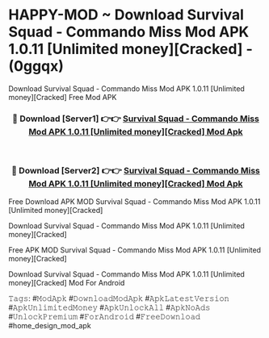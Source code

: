 # HAPPY-MOD ~ Download Survival Squad -  Commando Miss Mod APK 1.0.11 [Unlimited money][Cracked] - (0ggqx)
Download Survival Squad -  Commando Miss Mod APK 1.0.11 [Unlimited money][Cracked] Free Mod APK

<div align="center">
<h3>🔴 Download [Server1] 👉👉 <a href="https://apk-comot.site?title=Survival_Squad_-__Commando_Miss_Mod_APK_1.0.11_[Unlimited_money][Cracked]">Survival Squad -  Commando Miss Mod APK 1.0.11 [Unlimited money][Cracked] Mod Apk</a></h3><br>

<h3>🔴 Download [Server2] 👉👉 <a href="https://apk-comot.site?title=Survival_Squad_-__Commando_Miss_Mod_APK_1.0.11_[Unlimited_money][Cracked]">Survival Squad -  Commando Miss Mod APK 1.0.11 [Unlimited money][Cracked] Mod Apk</a></h3>
</div>


Free Download APK MOD Survival Squad -  Commando Miss Mod APK 1.0.11 [Unlimited money][Cracked]

Download Survival Squad -  Commando Miss Mod APK 1.0.11 [Unlimited money][Cracked] 

Free APK MOD Survival Squad -  Commando Miss Mod APK 1.0.11 [Unlimited money][Cracked] 

Download Survival Squad -  Commando Miss Mod APK 1.0.11 [Unlimited money][Cracked] Mod For Android

𝚃𝚊𝚐𝚜: #𝙼𝚘𝚍𝙰𝚙𝚔 #𝙳𝚘𝚠𝚗𝚕𝚘𝚊𝚍𝙼𝚘𝚍𝙰𝚙𝚔 #𝙰𝚙𝚔𝙻𝚊𝚝𝚎𝚜𝚝𝚅𝚎𝚛𝚜𝚒𝚘𝚗 #𝙰𝚙𝚔𝚄𝚗𝚕𝚒𝚖𝚒𝚝𝚎𝚍𝙼𝚘𝚗𝚎𝚢 #𝙰𝚙𝚔𝚄𝚗𝚕𝚘𝚌𝚔𝙰𝚕𝚕 #𝙰𝚙𝚔𝙽𝚘𝙰𝚍𝚜 #𝚄𝚗𝚕𝚘𝚌𝚔𝙿𝚛𝚎𝚖𝚒𝚞𝚖 #𝙵𝚘𝚛𝙰𝚗𝚍𝚛𝚘𝚒𝚍 #𝙵𝚛𝚎𝚎𝙳𝚘𝚠𝚗𝚕𝚘𝚊𝚍 #home_design_mod_apk